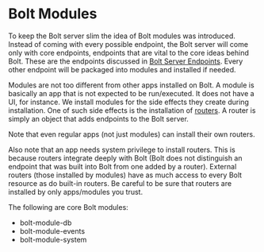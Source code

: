 # Bolt Modules

To keep the Bolt server slim the idea of Bolt modules was introduced. Instead of coming with every possible endpoint, the Bolt server will come only with core endpoints, endpoints that are vital to the core ideas behind Bolt. These are the endpoints discussed in [Bolt Server Endpoints](/bolt-server-endpoints.md). Every other endpoint will be packaged into modules and installed if needed.

Modules are not too different from other apps installed on Bolt. A module is basically an app that is not expected to be run/executed. It does not have a UI, for instance. We install modules for the side effects they create during installation. One of such side effects is the installation of [routers](/routers.md). A router is simply an object that adds endpoints to the Bolt server.

Note that even regular apps \(not just modules\) can install their own routers.

Also note that an app needs system privilege to install routers. This is because routers integrate deeply with Bolt \(Bolt does not distinguish an endpoint that was built into Bolt from one added by a router\). External routers \(those installed by modules\) have as much access to every Bolt resource as do built-in routers. Be careful to be sure that routers are installed by only apps/modules you trust.

The following are core Bolt modules:

* bolt-module-db
* bolt-module-events
* bolt-module-system



